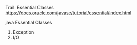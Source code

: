 Trail: Essential Classes
https://docs.oracle.com/javase/tutorial/essential/index.html

java Essential Classes
1. Exception
2. I/O
    